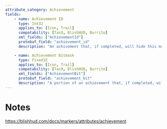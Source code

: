 ```yaml
---
attribute_category: Achievement
fields:
    - name: Achievement ID
      type: Int32
      applies_to: [Icon, Trail]
      compatability: [TacO, BlishHUD, Burrito]
      xml_fields: ["AchievementId"]
      protobuf_field: "achievement_id"
      description: "An achivement that, if completed, will hide this marker."

    - name: Achievement Bitmask
      type: Fixed32
      applies_to: [Icon, Trail]
      compatability: [TacO, BlishHUD, Burrito]
      xml_fields: ["AchievementBit"]
      protobuf_field: "achievement_bit"
      description: "A portion of an achievement that, if completed, will hide this marker."
---
```


Notes
=====

https://blishhud.com/docs/markers/attributes/achievement